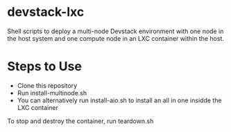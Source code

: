 # devstack-lxc
Shell scripts to deploy a multi-node Devstack environment with one node in the host system and one compute node in an LXC container within the host.

# Steps to Use
- Clone this repository
- Run install-multinode.sh
- You can alternatively run install-aio.sh to install an all in one insidde the LXC container

To stop and destroy the container, run teardown.sh
